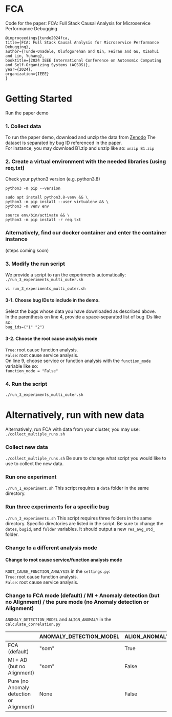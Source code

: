 # FCA
Code for the paper: FCA: Full Stack Causal Analysis for Microservice Performance Debugging

	@inproceedings{tunde2024fca,
	title={FCA: Full Stack Causal Analysis for Microservice Performance Debugging},
	author={Tunde-Onadele, Olufogorehan and Qin, Feiran and Gu, Xiaohui and Lin, Yuhang},
	booktitle={2024 IEEE International Conference on Autonomic Computing and Self-Organizing Systems (ACSOS)},
	year={2024},
	organization={IEEE}
	}

# Getting Started
Run the paper demo
### 1. Collect data
To run the paper demo, download and unzip the data from [Zenodo](https://zenodo.org/uploads/12602272?token=eyJhbGciOiJIUzUxMiJ9.eyJpZCI6IjgxYzIzNTM0LWQ0MzItNDAzOC1hNmZhLWY3OTAzZDNlOWMxNiIsImRhdGEiOnt9LCJyYW5kb20iOiIwZjZhMmRmMGYzZGQzYWJlNjQxODg0OTM1NmQ4MzYwOSJ9.PCbxw2l6IWIoETIkZteCqhtXObniw8yyxNWH8A5xY6RAq-JTD9UlzoZXKc-gx_l5qxus97St47GgfmNQNwCStA)
The dataset is separated by bug ID referenced in the paper.  
For instance, you may download B1.zip and unzip like so: `unzip B1.zip`

### 2. Create a virtual environment with the needed libraries (using req.txt)
Check your python3 version (e.g. python3.8)  
```  
python3 -m pip --version  
```  
```  
sudo apt install python3.8-venv && \  
python3 -m pip install --user virtualenv && \  
python3 -m venv env  
```  
```  
source env/bin/activate && \  
python3 -m pip install -r req.txt  
```
  
### Alternatively, find our docker container and enter the container instance  
(steps coming soon)  

### 3. Modify the run script
We provide a script to run the experiments automatically: `./run_3_experiments_multi_outer.sh`  
```
vi run_3_experiments_multi_outer.sh  
```
#### 3-1. Choose bug IDs to include in the demo. 
Select the bugs whose data you have downloaded as described above.  
In the parenthesis on line 4, provide a space-separated list of bug IDs like so:  
`bug_ids=("1" "2")`  
#### 3-2. Choose the root cause analysis mode  
`True`: root cause function analysis.  
`False`: root cause service analysis.  
On line 9, choose service or function analysis with the `function_mode` variable like so:  
`function_mode = "False"`

### 4. Run the script
```
./run_3_experiments_multi_outer.sh  
```


# Alternatively, run with new data 
Alternatively, run FCA with data from your cluster, you may use:
`./collect_multiple_runs.sh`

### Collect new data
`./collect_multiple_runs.sh`
Be sure to change what script you would like to use to collect the new data.

### Run one experiment
`./run_1_experiment.sh`
This script requires a `data` folder in the same directory.

### Run three experiments for a specific bug
`./run_3_experiments.sh`
This script requires three folders in the same directory. Specific directories are listed in the script. Be sure to change the `dates`, `bugid`, and `folder` variables. It should output a new `res_avg_std_` folder.

### Change to a different analysis mode
#### Change to root cause service/function analysis mode
`ROOT_CAUSE_FUNCTION_ANALYSIS` in the `settings.py`:  
`True`: root cause function analysis.  
`False`: root cause service analysis.

### Change to FCA mode (default) / MI + Anomaly detection (but no Alignment) / the pure mode (no Anomaly detection or Alignment)
`ANOMALY_DETECTION_MODEL` and `ALIGN_ANOMALY` in the `calculate_correlation.py`

|         | ANOMALY_DETECTION_MODEL | ALIGN_ANOMALY |
|---------|-------------------------|---------------|
| FCA (default)    | "som"            | True          |
| MI + AD (but no Alignment) | "som"            | False         |
| Pure (no Anomaly detection or Alignment)    | None                    | False         |
